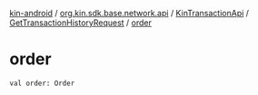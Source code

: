 [kin-android](../../../index.md) / [org.kin.sdk.base.network.api](../../index.md) / [KinTransactionApi](../index.md) / [GetTransactionHistoryRequest](index.md) / [order](./order.md)

# order

`val order: Order`